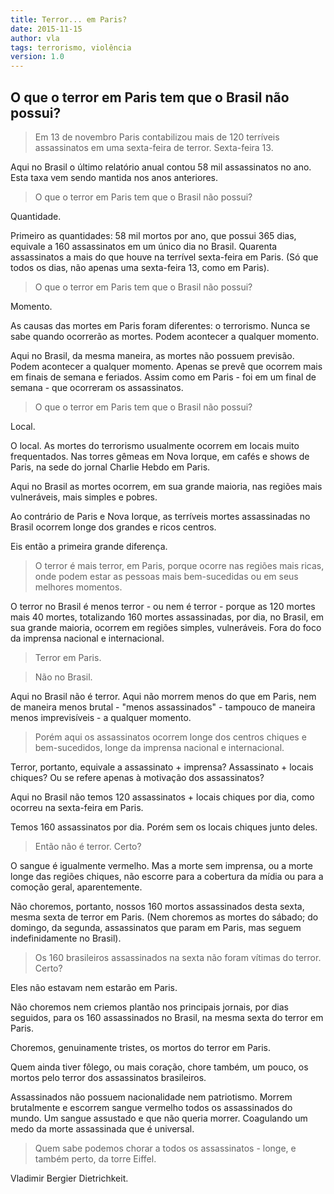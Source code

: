 ```yaml
---
title: Terror... em Paris?
date: 2015-11-15
author: vla
tags: terrorismo, violência
version: 1.0
---
```


## O que o terror em Paris tem que o Brasil não possui?

> Em 13 de novembro Paris contabilizou mais de 120 terríveis assassinatos em uma sexta-feira de terror. Sexta-feira 13.

Aqui no Brasil o último relatório anual contou 58 mil assassinatos no ano. Esta taxa vem sendo mantida nos anos anteriores.

> O que o terror em Paris tem que o Brasil não possui?

Quantidade.

Primeiro as quantidades: 58 mil mortos por ano, que possui 365 dias, equivale a 160 assassinatos em um único dia no Brasil. Quarenta assassinatos a mais do que houve na terrível sexta-feira em Paris. (Só que todos os dias, não apenas uma sexta-feira 13, como em Paris).

> O que o terror em Paris tem que o Brasil não possui?

Momento. 

As causas das mortes em Paris foram diferentes: o terrorismo. Nunca se sabe quando ocorrerão as mortes. Podem acontecer a qualquer momento.

Aqui no Brasil, da mesma maneira, as mortes não possuem previsão. Podem acontecer a qualquer momento. Apenas se prevê que ocorrem mais em finais de semana e feriados. Assim como em Paris - foi em um final de semana - que ocorreram os assassinatos.

> O que o terror em Paris tem que o Brasil não possui?

Local. 

O local. As mortes do terrorismo usualmente ocorrem em locais muito frequentados. Nas torres gêmeas em Nova Iorque, em cafés e shows de Paris, na sede do jornal Charlie Hebdo em Paris.

Aqui no Brasil as mortes ocorrem, em sua grande maioria, nas regiões mais vulneráveis, mais simples e pobres.

Ao contrário de Paris e Nova Iorque, as terríveis mortes assassinadas no Brasil ocorrem longe dos grandes e ricos centros.

Eis então a primeira grande diferença. 

> O terror é mais terror, em Paris, porque ocorre nas regiões mais ricas, onde podem estar as pessoas mais bem-sucedidas ou em seus melhores momentos.

O terror no Brasil é menos terror - ou nem é terror - porque as 120 mortes mais 40 mortes, totalizando 160 mortes assassinadas, por dia, no Brasil, em sua grande maioria, ocorrem em regiões simples, vulneráveis. Fora do foco da imprensa nacional e internacional.

> Terror em Paris. 

> Não no Brasil.

Aqui no Brasil não é terror. Aqui não morrem menos do que em Paris, nem de maneira menos brutal - "menos assassinados" - tampouco de maneira menos imprevisíveis - a qualquer momento. 

> Porém aqui os assassinatos ocorrem longe dos centros chiques e bem-sucedidos, longe da imprensa nacional e internacional.

Terror, portanto, equivale a assassinato + imprensa? Assassinato + locais chiques? Ou se refere apenas à motivação dos assassinatos?

Aqui no Brasil não temos 120 assassinatos + locais chiques por dia, como ocorreu na sexta-feira em Paris. 

Temos 160 assassinatos por dia. Porém sem os locais chiques junto deles. 

> Então não é terror. Certo?

O sangue é igualmente vermelho. Mas a morte sem imprensa, ou a morte longe das regiões chiques, não escorre para a cobertura da mídia ou para a comoção geral, aparentemente.

Não choremos, portanto, nossos 160 mortos assassinados desta sexta, mesma sexta de terror em Paris. (Nem choremos as mortes do sábado; do domingo, da segunda, assassinatos que param em Paris, mas seguem indefinidamente no Brasil). 

> Os 160 brasileiros assassinados na sexta não foram vítimas do terror. Certo?

Eles não estavam nem estarão em Paris.

Não choremos nem criemos plantão nos principais jornais, por dias seguidos, para os 160 assassinados no Brasil, na mesma sexta do terror em Paris.

Choremos, genuinamente tristes, os mortos do terror em Paris. 

Quem ainda tiver fôlego, ou mais coração, chore também, um pouco, os mortos pelo terror dos assassinatos brasileiros. 

Assassinados não possuem nacionalidade nem patriotismo. Morrem brutalmente e escorrem sangue vermelho todos os assassinados do mundo. Um sangue assustado e que não queria morrer. Coagulando um medo da morte assassinada que é universal.

> Quem sabe podemos chorar a todos os assassinatos - longe, e também perto, da torre Eiffel.

Vladimir Bergier Dietrichkeit.

